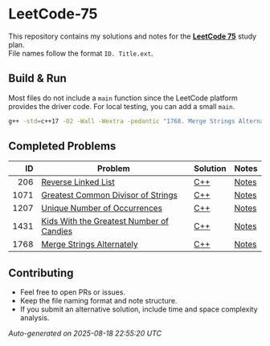 # LeetCode-75

This repository contains my solutions and notes for the [**LeetCode 75**](https://leetcode.com/studyplan/leetcode-75/) study plan.
<br />
File names follow the format `ID. Title.ext`.

## Build & Run

Most files do not include a `main` function since the LeetCode platform provides the driver code. For local testing, you can add a small `main`.

```bash
g++ -std=c++17 -O2 -Wall -Wextra -pedantic "1768. Merge Strings Alternately.cpp" -o merge && ./merge
```

## Completed Problems

| ID | Problem | Solution | Notes |
|---:|---------|----------|-------|
| 206 | [Reverse Linked List](./206.%20Reverse%20Linked%20List.md) | [C++](./206.%20Reverse%20Linked%20List.cpp) | [Notes](./206.%20Reverse%20Linked%20List.md) |
| 1071 | [Greatest Common Divisor of Strings](./1071.%20Greatest%20Common%20Divisor%20of%20Strings.md) | [C++](./1071.%20Greatest%20Common%20Divisor%20of%20Strings.cpp) | [Notes](./1071.%20Greatest%20Common%20Divisor%20of%20Strings.md) |
| 1207 | [Unique Number of Occurrences](./1207.%20Unique%20Number%20of%20Occurrences.md) | [C++](./1207.%20Unique%20Number%20of%20Occurrences.cpp) | [Notes](./1207.%20Unique%20Number%20of%20Occurrences.md) |
| 1431 | [Kids With the Greatest Number of Candies](./1431.%20Kids%20With%20the%20Greatest%20Number%20of%20Candies.md) | [C++](./1431.%20Kids%20With%20the%20Greatest%20Number%20of%20Candies.cpp) | [Notes](./1431.%20Kids%20With%20the%20Greatest%20Number%20of%20Candies.md) |
| 1768 | [Merge Strings Alternately](./1768.%20Merge%20Strings%20Alternately.md) | [C++](./1768.%20Merge%20Strings%20Alternately.cpp) | [Notes](./1768.%20Merge%20Strings%20Alternately.md) |

## Contributing

- Feel free to open PRs or issues.
- Keep the file naming format and note structure.
- If you submit an alternative solution, include time and space complexity analysis.

_Auto-generated on 2025-08-18 22:55:20 UTC_
